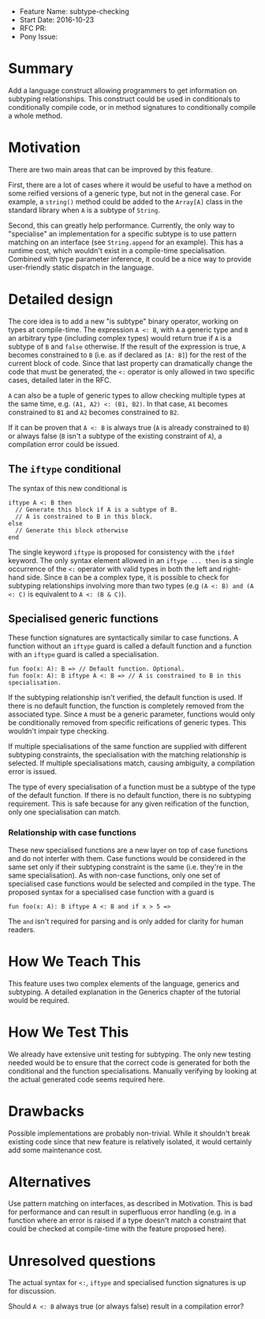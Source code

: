 - Feature Name: subtype-checking
- Start Date: 2016-10-23
- RFC PR:
- Pony Issue:

# Summary

Add a language construct allowing programmers to get information on subtyping relationships. This construct could be used in conditionals to conditionally compile code, or in method signatures to conditionally compile a whole method.

# Motivation

There are two main areas that can be improved by this feature.

First, there are a lot of cases where it would be useful to have a method on some reified versions of a generic type, but not in the general case. For example, a `string()` method could be added to the `Array[A]` class in the standard library when `A` is a subtype of `String`.

Second, this can greatly help performance. Currently, the only way to "specialise" an implementation for a specific subtype is to use pattern matching on an interface (see `String.append` for an example). This has a runtime cost, which wouldn't exist in a compile-time specialisation. Combined with type parameter inference, it could be a nice way to provide user-friendly static dispatch in the language.

# Detailed design

The core idea is to add a new "is subtype" binary operator, working on types at compile-time. The expression `A <: B`, with `A` a generic type and `B` an arbitrary type (including complex types) would return true if `A` is a subtype of `B` and `false` otherwise. If the result of the expression is true, `A` becomes constrained to `B` (i.e. as if declared as `[A: B]`) for the rest of the current block of code. Since that last property can dramatically change the code that must be generated, the `<:` operator is only allowed in two specific cases, detailed later in the RFC.

`A` can also be a tuple of generic types to allow checking multiple types at the same time, e.g. `(A1, A2) <: (B1, B2)`. In that case, `A1` becomes constrained to `B1` and `A2` becomes constrained to `B2`.

If it can be proven that `A <: B` is always true (`A` is already constrained to `B`) or always false (`B` isn't a subtype of the existing constraint of `A`), a compilation error could be issued.

## The `iftype` conditional

The syntax of this new conditional is

```pony
iftype A <: B then
  // Generate this block if A is a subtype of B.
  // A is constrained to B in this block.
else
  // Generate this block otherwise
end
```

The single keyword `iftype` is proposed for consistency with the `ifdef` keyword. The only syntax element allowed in an `iftype ... then` is a single occurrence of the `<:` operator with valid types in both the left and right-hand side. Since `B` can be a complex type, it is possible to check for subtyping relationships involving more than two types (e.g `(A <: B) and (A <: C)` is equivalent to `A <: (B & C)`).

## Specialised generic functions

These function signatures are syntactically similar to case functions. A function without an `iftype` guard is called a default function and a function with an `iftype` guard is called a specialisation.

```pony
fun foo(x: A): B => // Default function. Optional.
fun foo(x: A): B iftype A <: B => // A is constrained to B in this specialisation.
```

If the subtyping relationship isn't verified, the default function is used. If there is no default function, the function is completely removed from the associated type. Since `A` must be a generic parameter, functions would only be conditionally removed from specific reifications of generic types. This wouldn't impair type checking.

If multiple specialisations of the same function are supplied with different subtyping constraints, the specialisation with the matching relationship is selected. If multiple specialisations match, causing ambiguity, a compilation error is issued.

The type of every specialisation of a function must be a subtype of the type of the default function. If there is no default function, there is no subtyping requirement. This is safe because for any given reification of the function, only one specialisation can match.

### Relationship with case functions

These new specialised functions are a new layer on top of case functions and do not interfer with them. Case functions would be considered in the same set only if their subtyping constraint is the same (i.e. they're in the same specialisation). As with non-case functions, only one set of specialised case functions would be selected and compiled in the type. The proposed syntax for a specialised case function with a guard is

```pony
fun foo(x: A): B iftype A <: B and if x > 5 =>
```

The `and` isn't required for parsing and is only added for clarity for human readers.

# How We Teach This

This feature uses two complex elements of the language, generics and subtyping. A detailed explanation in the Generics chapter of the tutorial would be required.

# How We Test This

We already have extensive unit testing for subtyping. The only new testing needed would be to ensure that the correct code is generated for both the conditional and the function specialisations. Manually verifying by looking at the actual generated code seems required here.

# Drawbacks

Possible implementations are probably non-trivial. While it shouldn't break existing code since that new feature is relatively isolated, it would certainly add some maintenance cost.

# Alternatives

Use pattern matching on interfaces, as described in Motivation. This is bad for performance and can result in superfluous error handling (e.g. in a function where an error is raised if a type doesn't match a constraint that could be checked at compile-time with the feature proposed here).

# Unresolved questions

The actual syntax for `<:`, `iftype` and specialised function signatures is up for discussion.

Should `A <: B` always true (or always false) result in a compilation error?
